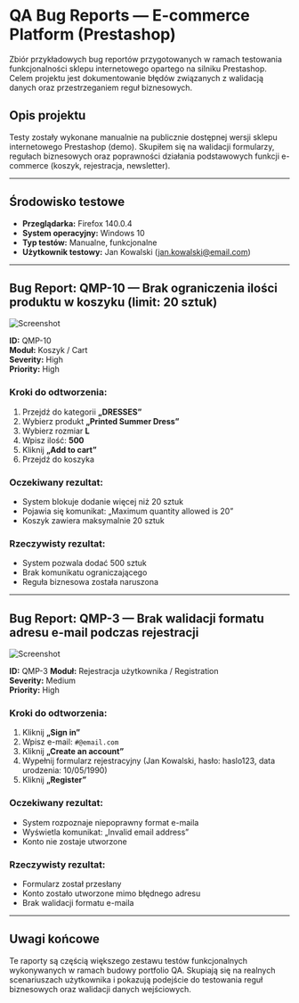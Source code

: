 # QA Bug Reports — E-commerce Platform (Prestashop)

Zbiór przykładowych bug reportów przygotowanych w ramach testowania funkcjonalności sklepu internetowego opartego na silniku Prestashop. Celem projektu jest dokumentowanie błędów związanych z walidacją danych oraz przestrzeganiem reguł biznesowych.

## Opis projektu

Testy zostały wykonane manualnie na publicznie dostępnej wersji sklepu internetowego Prestashop (demo). Skupiłem się na walidacji formularzy, regułach biznesowych oraz poprawności działania podstawowych funkcji e-commerce (koszyk, rejestracja, newsletter).

---

## Środowisko testowe

- **Przeglądarka:** Firefox 140.0.4  
- **System operacyjny:** Windows 10  
- **Typ testów:** Manualne, funkcjonalne  
- **Użytkownik testowy:** Jan Kowalski (jan.kowalski@email.com)

---

## Bug Report: QMP-10 — Brak ograniczenia ilości produktu w koszyku (limit: 20 sztuk)

![Screenshot](https://i.imgur.com/Zkcoocy.png)

**ID:** QMP-10  
**Moduł:** Koszyk / Cart  
**Severity:** High  
**Priority:** High  

### Kroki do odtworzenia:
1. Przejdź do kategorii **„DRESSES”**  
2. Wybierz produkt **„Printed Summer Dress”**  
3. Wybierz rozmiar **L**  
4. Wpisz ilość: **500**  
5. Kliknij **„Add to cart”**  
6. Przejdź do koszyka

### Oczekiwany rezultat:
- System blokuje dodanie więcej niż 20 sztuk  
- Pojawia się komunikat: „Maximum quantity allowed is 20”  
- Koszyk zawiera maksymalnie 20 sztuk

### Rzeczywisty rezultat:
- System pozwala dodać 500 sztuk  
- Brak komunikatu ograniczającego  
- Reguła biznesowa została naruszona


---

## Bug Report: QMP-3 — Brak walidacji formatu adresu e-mail podczas rejestracji

![Screenshot](https://i.imgur.com/W4DnKDQ.png)

**ID:** QMP-3
**Moduł:** Rejestracja użytkownika / Registration  
**Severity:** Medium  
**Priority:** High  

### Kroki do odtworzenia:
1. Kliknij **„Sign in”**  
2. Wpisz e-mail: `#@email.com`  
3. Kliknij **„Create an account”**  
4. Wypełnij formularz rejestracyjny (Jan Kowalski, hasło: haslo123, data urodzenia: 10/05/1990)  
5. Kliknij **„Register”**

### Oczekiwany rezultat:
- System rozpoznaje niepoprawny format e-maila  
- Wyświetla komunikat: „Invalid email address”  
- Konto nie zostaje utworzone

### Rzeczywisty rezultat:
- Formularz został przesłany  
- Konto zostało utworzone mimo błędnego adresu  
- Brak walidacji formatu e-maila

---

## Uwagi końcowe

Te raporty są częścią większego zestawu testów funkcjonalnych wykonywanych w ramach budowy portfolio QA. Skupiają się na realnych scenariuszach użytkownika i pokazują podejście do testowania reguł biznesowych oraz walidacji danych wejściowych.


